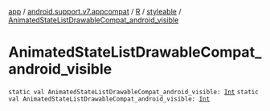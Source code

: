 [app](../../../index.md) / [android.support.v7.appcompat](../../index.md) / [R](../index.md) / [styleable](index.md) / [AnimatedStateListDrawableCompat_android_visible](./-animated-state-list-drawable-compat_android_visible.md)

# AnimatedStateListDrawableCompat_android_visible

`static val AnimatedStateListDrawableCompat_android_visible: `[`Int`](https://kotlinlang.org/api/latest/jvm/stdlib/kotlin/-int/index.html)
`static val AnimatedStateListDrawableCompat_android_visible: `[`Int`](https://kotlinlang.org/api/latest/jvm/stdlib/kotlin/-int/index.html)